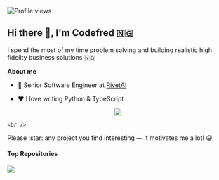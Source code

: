 ![Profile views](https://gpvc.arturio.dev/Pycomet)
## Hi there 👋, I'm Codefred 🇳🇬

I spend the most of my time problem solving and building realistic high fidelity business solutions 🇳🇬

**About me**

- 💼 Senior Software Engineer at [RivetAI](http://rivetai.com/)

- ❤️ I love writing Python & TypeScript

<!-- [![My Skills](https://skillicons.dev/icons?i=py,js,ts,html,css,node,c)](https://skillicons.dev) -->



<p align="center">
    <a align='center' href="https://github.com/anuraghazra/github-readme-stats"><img align="center" src="https://github-readme-stats.vercel.app/api/top-langs/?username=pycomet&layout=compact&hide_border=true" /></a>
<p>
    
    <br />
    
<p align="left">Please :star: any project  you find interesting — it motivates me a lot! 😀</p>
    


    
#### Top Repositories
    
<a href="https://github.com/pycomet-zz/escrow-service-bot">
  <img align="center" src="https://github-readme-stats.vercel.app/api/pin/?username=pycomet-zz&repo=escrow-service-bot" />
</a> 
    
    


